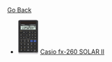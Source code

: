 [Go Back](../)


- <img src="../calculators/Casio_fx-260_SOLAR_II/render.jpg" height="80"> [Casio fx-260 SOLAR II](../calculators/Casio_fx-260_SOLAR_II/page.md)
